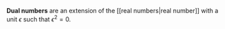 **Dual numbers** are an extension of the [[real numbers|real number]] with a unit $\epsilon$ such that $\epsilon^2 = 0$.